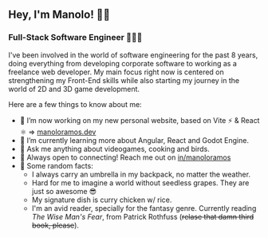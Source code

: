 ## Hey, I'm Manolo! 👋🏻

### Full-Stack Software Engineer 👨🏻‍💻

I've been involved in the world of software engineering for the past 8 years, doing everything from developing corporate software to working as a freelance web developer. My main focus right now is centered on strengthening my Front-End skills while also starting my journey in the world of 2D and 3D game development.

Here are a few things to know about me:

- 🔨 I’m now working on my new personal website, based on Vite ⚡ & React ⚛ => [manoloramos.dev](https://www.manoloramos.dev)
- 🌱 I’m currently learning more about Angular, React and Godot Engine.
- 💬 Ask me anything about videogames, cooking and birds.
- 💙 Always open to connecting! Reach me out on [in/manoloramos](https://www.linkedin.com/in/manoloramos/)
- 👀 Some random facts: 
  - I always carry an umbrella in my backpack, no matter the weather.
  - Hard for me to imagine a world without seedless grapes. They are just so awesome 😎
  - My signature dish is curry chicken w/ rice.
  - I'm an avid reader, specially for the fantasy genre. Currently reading *The Wise Man's Fear*, from Patrick Rothfuss (~~relase that damn third book, please~~).

